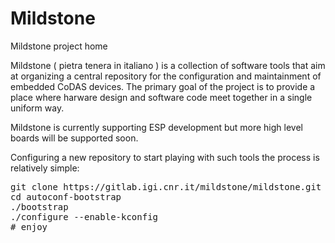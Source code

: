 # Mildstone
Mildstone project home

Mildstone ( pietra tenera in italiano ) is a collection of software tools that aim at organizing a central repository for the configuration and maintainment of embedded CoDAS devices.
The primary goal of the project is to provide a place where harware design and software code meet together in a single uniform way.

Mildstone is currently supporting ESP development but more high level boards will be supported soon.


Configuring a new repository to start playing with such tools the process is relatively simple:

<pre>
git clone https://gitlab.igi.cnr.it/mildstone/mildstone.git
cd autoconf-bootstrap
./bootstrap
./configure --enable-kconfig
# enjoy
</pre>

